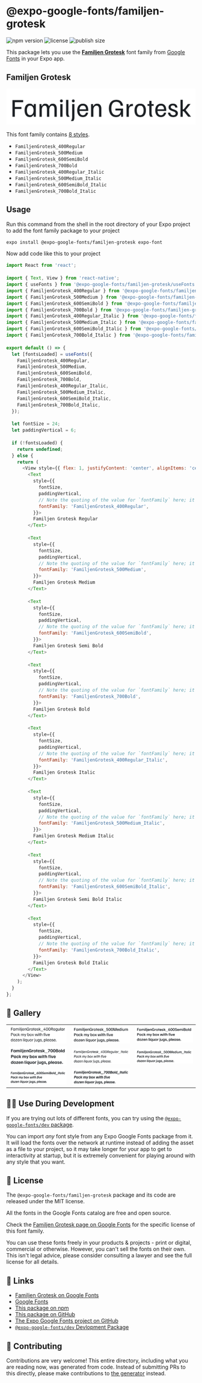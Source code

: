 # @expo-google-fonts/familjen-grotesk

![npm version](https://flat.badgen.net/npm/v/@expo-google-fonts/familjen-grotesk)
![license](https://flat.badgen.net/github/license/expo/google-fonts)
![publish size](https://flat.badgen.net/packagephobia/install/@expo-google-fonts/familjen-grotesk)

This package lets you use the [**Familjen Grotesk**](https://fonts.google.com/specimen/Familjen+Grotesk) font family from [Google Fonts](https://fonts.google.com/) in your Expo app.

## Familjen Grotesk

![Familjen Grotesk](./font-family.png)

This font family contains [8 styles](#-gallery).

- `FamiljenGrotesk_400Regular`
- `FamiljenGrotesk_500Medium`
- `FamiljenGrotesk_600SemiBold`
- `FamiljenGrotesk_700Bold`
- `FamiljenGrotesk_400Regular_Italic`
- `FamiljenGrotesk_500Medium_Italic`
- `FamiljenGrotesk_600SemiBold_Italic`
- `FamiljenGrotesk_700Bold_Italic`

## Usage

Run this command from the shell in the root directory of your Expo project to add the font family package to your project
```sh
expo install @expo-google-fonts/familjen-grotesk expo-font
```

Now add code like this to your project
```js
import React from 'react';

import { Text, View } from 'react-native';
import { useFonts } from '@expo-google-fonts/familjen-grotesk/useFonts';
import { FamiljenGrotesk_400Regular } from '@expo-google-fonts/familjen-grotesk/400Regular';
import { FamiljenGrotesk_500Medium } from '@expo-google-fonts/familjen-grotesk/500Medium';
import { FamiljenGrotesk_600SemiBold } from '@expo-google-fonts/familjen-grotesk/600SemiBold';
import { FamiljenGrotesk_700Bold } from '@expo-google-fonts/familjen-grotesk/700Bold';
import { FamiljenGrotesk_400Regular_Italic } from '@expo-google-fonts/familjen-grotesk/400Regular_Italic';
import { FamiljenGrotesk_500Medium_Italic } from '@expo-google-fonts/familjen-grotesk/500Medium_Italic';
import { FamiljenGrotesk_600SemiBold_Italic } from '@expo-google-fonts/familjen-grotesk/600SemiBold_Italic';
import { FamiljenGrotesk_700Bold_Italic } from '@expo-google-fonts/familjen-grotesk/700Bold_Italic';

export default () => {
  let [fontsLoaded] = useFonts({
    FamiljenGrotesk_400Regular,
    FamiljenGrotesk_500Medium,
    FamiljenGrotesk_600SemiBold,
    FamiljenGrotesk_700Bold,
    FamiljenGrotesk_400Regular_Italic,
    FamiljenGrotesk_500Medium_Italic,
    FamiljenGrotesk_600SemiBold_Italic,
    FamiljenGrotesk_700Bold_Italic,
  });

  let fontSize = 24;
  let paddingVertical = 6;

  if (!fontsLoaded) {
    return undefined;
  } else {
    return (
      <View style={{ flex: 1, justifyContent: 'center', alignItems: 'center' }}>
        <Text
          style={{
            fontSize,
            paddingVertical,
            // Note the quoting of the value for `fontFamily` here; it expects a string!
            fontFamily: 'FamiljenGrotesk_400Regular',
          }}>
          Familjen Grotesk Regular
        </Text>

        <Text
          style={{
            fontSize,
            paddingVertical,
            // Note the quoting of the value for `fontFamily` here; it expects a string!
            fontFamily: 'FamiljenGrotesk_500Medium',
          }}>
          Familjen Grotesk Medium
        </Text>

        <Text
          style={{
            fontSize,
            paddingVertical,
            // Note the quoting of the value for `fontFamily` here; it expects a string!
            fontFamily: 'FamiljenGrotesk_600SemiBold',
          }}>
          Familjen Grotesk Semi Bold
        </Text>

        <Text
          style={{
            fontSize,
            paddingVertical,
            // Note the quoting of the value for `fontFamily` here; it expects a string!
            fontFamily: 'FamiljenGrotesk_700Bold',
          }}>
          Familjen Grotesk Bold
        </Text>

        <Text
          style={{
            fontSize,
            paddingVertical,
            // Note the quoting of the value for `fontFamily` here; it expects a string!
            fontFamily: 'FamiljenGrotesk_400Regular_Italic',
          }}>
          Familjen Grotesk Italic
        </Text>

        <Text
          style={{
            fontSize,
            paddingVertical,
            // Note the quoting of the value for `fontFamily` here; it expects a string!
            fontFamily: 'FamiljenGrotesk_500Medium_Italic',
          }}>
          Familjen Grotesk Medium Italic
        </Text>

        <Text
          style={{
            fontSize,
            paddingVertical,
            // Note the quoting of the value for `fontFamily` here; it expects a string!
            fontFamily: 'FamiljenGrotesk_600SemiBold_Italic',
          }}>
          Familjen Grotesk Semi Bold Italic
        </Text>

        <Text
          style={{
            fontSize,
            paddingVertical,
            // Note the quoting of the value for `fontFamily` here; it expects a string!
            fontFamily: 'FamiljenGrotesk_700Bold_Italic',
          }}>
          Familjen Grotesk Bold Italic
        </Text>
      </View>
    );
  }
};

```

## 🔡 Gallery


||||
|-|-|-|
|![FamiljenGrotesk_400Regular](.//400Regular/FamiljenGrotesk_400Regular.ttf.png)|![FamiljenGrotesk_500Medium](.//500Medium/FamiljenGrotesk_500Medium.ttf.png)|![FamiljenGrotesk_600SemiBold](.//600SemiBold/FamiljenGrotesk_600SemiBold.ttf.png)||
|![FamiljenGrotesk_700Bold](.//700Bold/FamiljenGrotesk_700Bold.ttf.png)|![FamiljenGrotesk_400Regular_Italic](.//400Regular_Italic/FamiljenGrotesk_400Regular_Italic.ttf.png)|![FamiljenGrotesk_500Medium_Italic](.//500Medium_Italic/FamiljenGrotesk_500Medium_Italic.ttf.png)||
|![FamiljenGrotesk_600SemiBold_Italic](.//600SemiBold_Italic/FamiljenGrotesk_600SemiBold_Italic.ttf.png)|![FamiljenGrotesk_700Bold_Italic](.//700Bold_Italic/FamiljenGrotesk_700Bold_Italic.ttf.png)|||


## 👩‍💻 Use During Development

If you are trying out lots of different fonts, you can try using the [`@expo-google-fonts/dev` package](https://github.com/expo/google-fonts/tree/master/font-packages/dev#readme).

You can import *any* font style from any Expo Google Fonts package from it. It will load the fonts
over the network at runtime instead of adding the asset as a file to your project, so it may take longer
for your app to get to interactivity at startup, but it is extremely convenient
for playing around with any style that you want.

## 📖 License

The `@expo-google-fonts/familjen-grotesk` package and its code are released under the MIT license.

All the fonts in the Google Fonts catalog are free and open source.

Check the [Familjen Grotesk page on Google Fonts](https://fonts.google.com/specimen/Familjen+Grotesk) for the specific license of this font family.

You can use these fonts freely in your products & projects - print or digital, commercial or otherwise. However, you can't sell the fonts on their own. This isn't legal advice, please consider consulting a lawyer and see the full license for all details.

## 🔗 Links

- [Familjen Grotesk on Google Fonts](https://fonts.google.com/specimen/Familjen+Grotesk)
- [Google Fonts](https://fonts.google.com/)
- [This package on npm](https://www.npmjs.com/package/@expo-google-fonts/familjen-grotesk)
- [This package on GitHub](https://github.com/expo/google-fonts/tree/master/font-packages/familjen-grotesk)
- [The Expo Google Fonts project on GitHub](https://github.com/expo/google-fonts)
- [`@expo-google-fonts/dev` Devlopment Package](https://github.com/expo/google-fonts/tree/master/font-packages/dev)

## 🤝 Contributing

Contributions are very welcome! This entire directory, including what you are reading now, was generated from code. Instead of submitting PRs to this directly, please make contributions to [the generator](https://github.com/expo/google-fonts/tree/master/packages/generator) instead.
